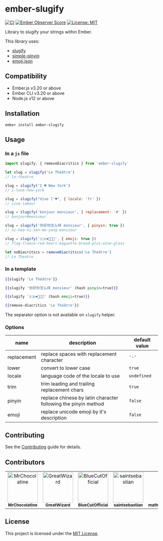 # ember-slugify

[![CI](https://github.com/peopledoc/ember-slugify/actions/workflows/ci.yml/badge.svg)](https://github.com/peopledoc/ember-slugify/actions/workflows/ci.yml) [![Ember Observer Score](https://emberobserver.com/badges/ember-slugify.svg)](https://emberobserver.com/addons/ember-slugify)
[![License: MIT](https://img.shields.io/badge/License-MIT-yellow.svg)](https://opensource.org/licenses/MIT)

Library to slugify your strings within Ember.

This library uses:

- [slugify](https://github.com/simov/slugify)
- [simple-pinyin](https://github.com/xuqingkuang/simple-pinyin)
- [emoji.json](https://github.com/amio/emoji.json)

## Compatibility

- Ember.js v3.20 or above
- Ember CLI v3.20 or above
- Node.js v12 or above

## Installation

```
ember install ember-slugify
```

## Usage

### In a `js` file

```js
import slugify, { removeDiacritics } from 'ember-slugify'

let slug = slugify('Le Théâtre')
// le-theatre

slug = slugify('I ♥ New York')
// i-love-new-york

slug = slugify("Vive l'♥", { locale: 'fr' })
// vive-lamour

slug = slugify('bonjour monsieur', { replacement: '#' })
// bonjour#monsieur

slug = slugify('你好你怎么样 monsieur', { pinyin: true })
// ni-hao-ni-zen-me-yang-monsieur

slug = slugify('🇫🇷❤️🥖➕🍷', { emoji: true })
// flag-france-red-heart-baguette-bread-plus-wine-glass

let noDiacritics = removeDiacritics('Le Théâtre')
// Le Theatre
```

### In a template

```hbs
{{slugify 'Le Théâtre'}}

{{slugify '你好你怎么样 monsieur' (hash pinyin=true)}}

{{slugify '🇫🇷❤️🥖➕🍷' (hash emoji=true)}}

{{remove-diacritics 'Le Théâtre'}}
```

The separator option is not available on `slugify` helper.

### Options

| name        | description                                                    | default value |
| ----------- | -------------------------------------------------------------- | ------------- |
| replacement | replace spaces with replacement character                      | `'-'`         |
| lower       | convert to lower case                                          | `true`        |
| locale      | language code of the locale to use                             | `undefined`   |
| trim        | trim leading and trailing replacement chars                    | `true`        |
| pinyin      | replace chinese by latin character following the pinyin method | `false`       |
| emoji       | replace unicode emoji by it's description                      | `false`       |

## Contributing

See the [Contributing](CONTRIBUTING.md) guide for details.

## Contributors

<!-- readme: contributors,ember-tomster/- -start -->
<table>
<tr>
    <td align="center">
        <a href="https://github.com/MrChocolatine">
            <img src="https://avatars.githubusercontent.com/u/47531779?v=4" width="100;" alt="MrChocolatine"/>
            <br />
            <sub><b>MrChocolatine</b></sub>
        </a>
    </td>
    <td align="center">
        <a href="https://github.com/GreatWizard">
            <img src="https://avatars.githubusercontent.com/u/1322081?v=4" width="100;" alt="GreatWizard"/>
            <br />
            <sub><b>GreatWizard</b></sub>
        </a>
    </td>
    <td align="center">
        <a href="https://github.com/BlueCutOfficial">
            <img src="https://avatars.githubusercontent.com/u/22059380?v=4" width="100;" alt="BlueCutOfficial"/>
            <br />
            <sub><b>BlueCutOfficial</b></sub>
        </a>
    </td>
    <td align="center">
        <a href="https://github.com/saintsebastian">
            <img src="https://avatars.githubusercontent.com/u/8288415?v=4" width="100;" alt="saintsebastian"/>
            <br />
            <sub><b>saintsebastian</b></sub>
        </a>
    </td>
    <td align="center">
        <a href="https://github.com/mathieupoteriepeopledoc">
            <img src="https://avatars.githubusercontent.com/u/40787872?v=4" width="100;" alt="mathieupoteriepeopledoc"/>
            <br />
            <sub><b>mathieupoteriepeopledoc</b></sub>
        </a>
    </td>
    <td align="center">
        <a href="https://github.com/xcambar">
            <img src="https://avatars.githubusercontent.com/u/657654?v=4" width="100;" alt="xcambar"/>
            <br />
            <sub><b>xcambar</b></sub>
        </a>
    </td></tr>
</table>
<!-- readme: contributors,ember-tomster/- -end -->

## License

This project is licensed under the [MIT License](LICENSE.md).
